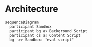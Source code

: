 # Architecture

```mermaid
sequenceDiagram
  participant Sandbox
  participant bg as Background Script
  participant cs as Content Script
  bg ->> Sandbox: "eval script"
  
```
